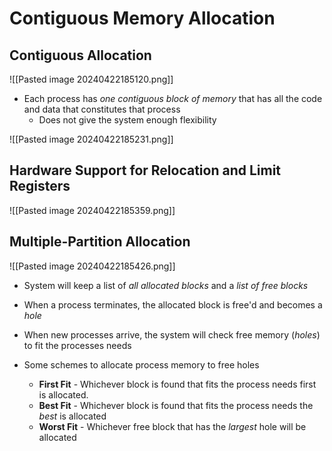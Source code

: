 # Contiguous Memory Allocation
## Contiguous Allocation
![[Pasted image 20240422185120.png]]
- Each process has *one contiguous block of memory* that has all the code and data that constitutes that process
	- Does not give the system enough flexibility

![[Pasted image 20240422185231.png]]

## Hardware Support for Relocation and Limit Registers
![[Pasted image 20240422185359.png]]

## Multiple-Partition Allocation
![[Pasted image 20240422185426.png]]
- System will keep a list of *all allocated blocks* and a *list of free blocks* 
- When a process terminates, the allocated block is free'd and becomes a *hole*
- When new processes arrive, the system will check free memory (*holes*) to fit the processes needs

- Some schemes to allocate process memory to free holes
	- **First Fit** - Whichever block is found that fits the process needs first is allocated.
	- **Best Fit** - Whichever block is found that fits the process needs the *best* is allocated
	- **Worst Fit** - Whichever free block that has the *largest* hole will be allocated 



